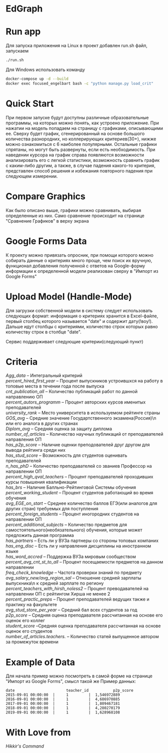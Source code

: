 # EdGraph

# Run app
Для запуска приложения на Linux в проект добавлен run.sh файл, запускаем 
```bash
./run.sh
```
Для Windows использовать команду 

```bash
docker-compose up -d --build
docker exec focused_engelbart bash -c "python manage.py load_crit"
```
# Quick Start
При первом запуске будут доступны различные образовательные программы, на которых можно понять, как устроено приложение. 
При нажатии на модель попадаем на страницу с графиками, описывающими ее. Сверху будет график, сгенерированный на основе большого 
количества разнородних, но коллерирующих критериев(30+), нижже можно ознакомиться с 6 наиболее популярными. Остальные графики спрятаны, 
но могут быть развернуты, если есть необходимость. При наведении курсора на график справа появляются возможности анализировать его с 
легкой статистики, возможность сравнить график с каким-либо другим, а также, в случае падения какого-то критерия, представлен 
способ решения и избежания повторного падения при следующем измерении.

# Compare Graphics
Как было описано выше, графики можно сравнивать, выбирая определенные из них. Само сравнение происходит на странице "Сравнение Графиков" в верху экрана 

# Google Forms Data

К проекту можно привязать опросник, при помощи которого можно собирать данные о критериях много проще, чем поиск их вручную, 
функционал добавления полученной с ответов на Google-форму информации к определенной модели реализован сверху в "Импорт из Google Forms"

# Upload Model (Handle-Mode)

Для загрузки собственной модели в систему следует использовать следующих формат: информация о критериях хранится в Excel-файле, первый 
столбец которого называется "date" и содержит дату(!воу!). Дальше идут столбцы с критериями, количество строк которых равно количеству 
строк в столбце "date". 

Сервис поддерживает следующие критерии(следующий пункт)

# Criteria

*Agg_data* – Интегральный критерий  
*percent_hired_first_year* – Процент выпускников устроившхся на работу в топовые места в течении года после выпуска   
*cnt_publication_all* – Количество публикаций работ по данной направлению ОП  
*percent_autors_programm* – Процент авторских курсов именитых преподавателей  
*university_rank* – Место университета в используемом рейтинге страны  
*GOS_avg* – Средние значение Государтственного экзамена(Россия)\n или его аналога в других странах  
*Diplom_avg* – Средняя оценка за защиту диплома  
*number_of_articles* – Количество научных публикаций от преподавателей направления ОП  
*has_p2p_score* – Наличие оценки преподователей друг другом для вывода рейтинга среди них  
*has_stud_score* – Возможность для студентов оценивать преподавателей  
*n_has_phD* – Количество преподавателей со званиев Профессор на направлении ОП  
*percent_high_qval_teachers* – Процент преподавателей проходивших курсы повышения квалификации  
*has_brs* – Наличие Балльно-Рейтинговой Системы обучения  
*percent_working_student* – Процент студентов работающий во время обучения  
*avg_EGE_on_start* – Среднее количество баллов ЕГЭ(или аналогов для других стран) требуемых для поступления  
*percent_foreign_students* – Процент иногородних студентов на направлении ОП  
*percent_additional_subjects* – Количество предметов для самостоятельного(необязательного) обучения, которые может предложить данная программа  
*has_partners* – Есть ли у ВУЗа партнеры со стороны топовых компаних  
*has_eng_disc* – Есть ли у направления дисциплины на иностранном языке  
*has_word_accred* – Поддержка ВУЗа мировым сообществом  
*percent_avg_cnt_st_to_all* – Процент посещаемости предметов на данном направлении  
*freq_check_knowledge* – Частота проверки знаний по предмету  
*avg_salary_new/avg_region_sal* – Отношение средней зарплаты выпускника\n к средней зарплате по региону  
*percent_teachers_with_hirsh_noless2* – Процент преводавателей на направлении ОП с рейтингом Хирша не менее 2  
*percent_practic_preps* – Процент преподавателей ведущих также и практику на факультете  
*avg_stud_store_per_year* – Средний бал всех студентов за год  
*p2p_score* – Средняя оценка преподавателя рассчитанная на основе его оценок его коллег  
*student_score* –Средняя оценка преподавателя рассчитанная на основе оценок его студентов  
*number_of_articles.teachers.* – Количество статей выпущенное автором за промежуток времени  


# Example of Data
Для начала пример можно посмотреть в самой форме на странице "Импорт из Google Forms", смысл такой же
Пример данных:
```
date	                   teacher_id           p2p_score
2015-09-01 00:00:00	 |     1	     |  1,546972889
2016-09-01 00:00:00	 |     1	     |  4,686970885
2017-09-01 00:00:00	 |     1	     |  1,809467181
2018-09-01 00:00:00	 |     1	     |  4,280270179
2019-09-01 00:00:00	 |     1	     |  1,628968108
```

# With Love from

*Hikkir's Command*




